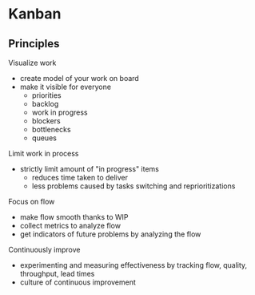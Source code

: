 # Kanban

## Principles

Visualize work
* create model of your work on board
* make it visible for everyone
  * priorities
  * backlog
  * work in progress
  * blockers
  * bottlenecks
  * queues

Limit work in process
* strictly limit amount of "in progress" items
  * reduces time taken to deliver
  * less problems caused by tasks switching and reprioritizations

Focus on flow
* make flow smooth thanks to WIP
* collect metrics to analyze flow
* get indicators of future problems by analyzing the flow

Continuously improve
* experimenting and measuring effectiveness by tracking flow, quality,
  throughput, lead times
* culture of continuous improvement
